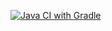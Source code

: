 [![Java CI with Gradle](https://github.com/AnnaOstrikova/CardDelivery/actions/workflows/gradle.yml/badge.svg)](https://github.com/AnnaOstrikova/CardDelivery/actions/workflows/gradle.yml)
